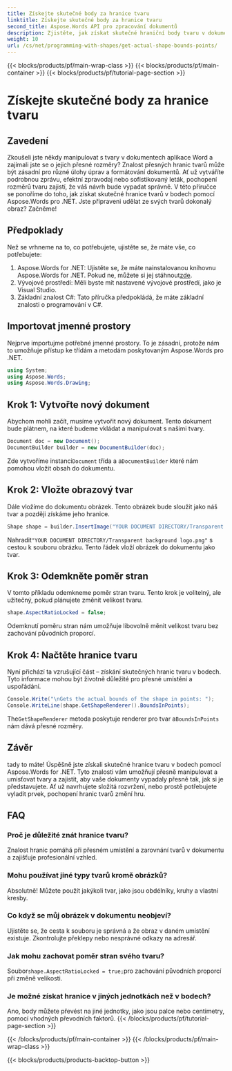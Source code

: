 ```yaml
---
title: Získejte skutečné body za hranice tvaru
linktitle: Získejte skutečné body za hranice tvaru
second_title: Aspose.Words API pro zpracování dokumentů
description: Zjistěte, jak získat skutečné hraniční body tvaru v dokumentech aplikace Word pomocí Aspose.Words pro .NET. Naučte se přesnou manipulaci s tvarem pomocí tohoto podrobného průvodce.
weight: 10
url: /cs/net/programming-with-shapes/get-actual-shape-bounds-points/
---
```


{{< blocks/products/pf/main-wrap-class >}}
{{< blocks/products/pf/main-container >}}
{{< blocks/products/pf/tutorial-page-section >}}

# Získejte skutečné body za hranice tvaru

## Zavedení

Zkoušeli jste někdy manipulovat s tvary v dokumentech aplikace Word a zajímali jste se o jejich přesné rozměry? Znalost přesných hranic tvarů může být zásadní pro různé úlohy úprav a formátování dokumentů. Ať už vytváříte podrobnou zprávu, efektní zpravodaj nebo sofistikovaný leták, pochopení rozměrů tvaru zajistí, že váš návrh bude vypadat správně. V této příručce se ponoříme do toho, jak získat skutečné hranice tvarů v bodech pomocí Aspose.Words pro .NET. Jste připraveni udělat ze svých tvarů dokonalý obraz? Začněme!

## Předpoklady

Než se vrhneme na to, co potřebujete, ujistěte se, že máte vše, co potřebujete:

1.  Aspose.Words for .NET: Ujistěte se, že máte nainstalovanou knihovnu Aspose.Words for .NET. Pokud ne, můžete si jej stáhnout[zde](https://releases.aspose.com/words/net/).
2. Vývojové prostředí: Měli byste mít nastavené vývojové prostředí, jako je Visual Studio.
3. Základní znalost C#: Tato příručka předpokládá, že máte základní znalosti o programování v C#.

## Importovat jmenné prostory

Nejprve importujme potřebné jmenné prostory. To je zásadní, protože nám to umožňuje přístup ke třídám a metodám poskytovaným Aspose.Words pro .NET.

```csharp
using System;
using Aspose.Words;
using Aspose.Words.Drawing;
```

## Krok 1: Vytvořte nový dokument

Abychom mohli začít, musíme vytvořit nový dokument. Tento dokument bude plátnem, na které budeme vkládat a manipulovat s našimi tvary.

```csharp
Document doc = new Document();
DocumentBuilder builder = new DocumentBuilder(doc);
```

 Zde vytvoříme instanci`Document` třída a a`DocumentBuilder` které nám pomohou vložit obsah do dokumentu.

## Krok 2: Vložte obrazový tvar

Dále vložíme do dokumentu obrázek. Tento obrázek bude sloužit jako náš tvar a později získáme jeho hranice.

```csharp
Shape shape = builder.InsertImage("YOUR DOCUMENT DIRECTORY/Transparent background logo.png");
```

 Nahradit`"YOUR DOCUMENT DIRECTORY/Transparent background logo.png"` s cestou k souboru obrázku. Tento řádek vloží obrázek do dokumentu jako tvar.

## Krok 3: Odemkněte poměr stran

V tomto příkladu odemkneme poměr stran tvaru. Tento krok je volitelný, ale užitečný, pokud plánujete změnit velikost tvaru.

```csharp
shape.AspectRatioLocked = false;
```

Odemknutí poměru stran nám umožňuje libovolně měnit velikost tvaru bez zachování původních proporcí.

## Krok 4: Načtěte hranice tvaru

Nyní přichází ta vzrušující část – získání skutečných hranic tvaru v bodech. Tyto informace mohou být životně důležité pro přesné umístění a uspořádání.

```csharp
Console.Write("\nGets the actual bounds of the shape in points: ");
Console.WriteLine(shape.GetShapeRenderer().BoundsInPoints);
```

 The`GetShapeRenderer` metoda poskytuje renderer pro tvar a`BoundsInPoints` nám dává přesné rozměry.

## Závěr

tady to máte! Úspěšně jste získali skutečné hranice tvaru v bodech pomocí Aspose.Words for .NET. Tyto znalosti vám umožňují přesně manipulovat a umisťovat tvary a zajistit, aby vaše dokumenty vypadaly přesně tak, jak si je představujete. Ať už navrhujete složitá rozvržení, nebo prostě potřebujete vyladit prvek, pochopení hranic tvarů změní hru.

## FAQ

### Proč je důležité znát hranice tvaru?
Znalost hranic pomáhá při přesném umístění a zarovnání tvarů v dokumentu a zajišťuje profesionální vzhled.

### Mohu používat jiné typy tvarů kromě obrázků?
Absolutně! Můžete použít jakýkoli tvar, jako jsou obdélníky, kruhy a vlastní kresby.

### Co když se můj obrázek v dokumentu neobjeví?
Ujistěte se, že cesta k souboru je správná a že obraz v daném umístění existuje. Zkontrolujte překlepy nebo nesprávné odkazy na adresář.

### Jak mohu zachovat poměr stran svého tvaru?
Soubor`shape.AspectRatioLocked = true;`pro zachování původních proporcí při změně velikosti.

### Je možné získat hranice v jiných jednotkách než v bodech?
Ano, body můžete převést na jiné jednotky, jako jsou palce nebo centimetry, pomocí vhodných převodních faktorů.
{{< /blocks/products/pf/tutorial-page-section >}}

{{< /blocks/products/pf/main-container >}}
{{< /blocks/products/pf/main-wrap-class >}}

{{< blocks/products/products-backtop-button >}}
